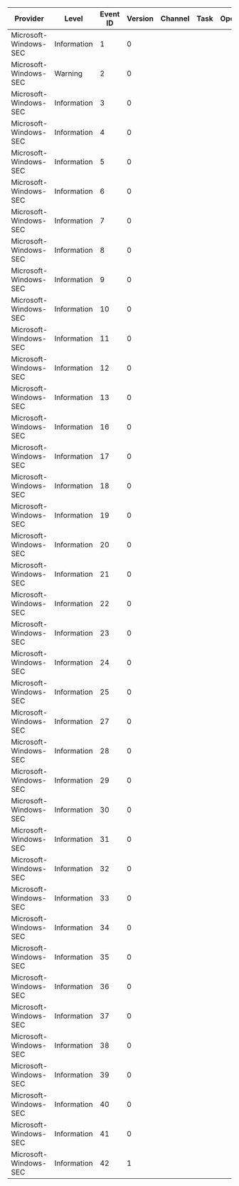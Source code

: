 Provider               |  Level        |  Event ID  |  Version  |  Channel  |  Task  |  Opcode  |  Keyword  |  Message
-----------------------|---------------|------------|-----------|-----------|--------|----------|-----------|---------
Microsoft-Windows-SEC  |  Information  |  1         |  0        |           |        |          |  Event1   |
Microsoft-Windows-SEC  |  Warning      |  2         |  0        |           |        |          |           |
Microsoft-Windows-SEC  |  Information  |  3         |  0        |           |        |          |           |
Microsoft-Windows-SEC  |  Information  |  4         |  0        |           |        |          |  Event4   |
Microsoft-Windows-SEC  |  Information  |  5         |  0        |           |        |          |  Event5   |
Microsoft-Windows-SEC  |  Information  |  6         |  0        |           |        |          |  Event6   |
Microsoft-Windows-SEC  |  Information  |  7         |  0        |           |        |          |  Event7   |
Microsoft-Windows-SEC  |  Information  |  8         |  0        |           |        |          |  Event8   |
Microsoft-Windows-SEC  |  Information  |  9         |  0        |           |        |          |  Event9   |
Microsoft-Windows-SEC  |  Information  |  10        |  0        |           |        |          |  Event10  |
Microsoft-Windows-SEC  |  Information  |  11        |  0        |           |        |          |  Event11  |
Microsoft-Windows-SEC  |  Information  |  12        |  0        |           |        |          |  Event12  |
Microsoft-Windows-SEC  |  Information  |  13        |  0        |           |        |          |  Event13  |
Microsoft-Windows-SEC  |  Information  |  16        |  0        |           |        |          |  Event16  |
Microsoft-Windows-SEC  |  Information  |  17        |  0        |           |        |          |  Event17  |
Microsoft-Windows-SEC  |  Information  |  18        |  0        |           |        |          |  Event18  |
Microsoft-Windows-SEC  |  Information  |  19        |  0        |           |        |          |  Event19  |
Microsoft-Windows-SEC  |  Information  |  20        |  0        |           |        |          |  Event20  |
Microsoft-Windows-SEC  |  Information  |  21        |  0        |           |        |          |  Event21  |
Microsoft-Windows-SEC  |  Information  |  22        |  0        |           |        |          |  Event22  |
Microsoft-Windows-SEC  |  Information  |  23        |  0        |           |        |          |  Event23  |
Microsoft-Windows-SEC  |  Information  |  24        |  0        |           |        |          |  Event24  |
Microsoft-Windows-SEC  |  Information  |  25        |  0        |           |        |          |  Event25  |
Microsoft-Windows-SEC  |  Information  |  27        |  0        |           |        |          |  Event27  |
Microsoft-Windows-SEC  |  Information  |  28        |  0        |           |        |          |  Event28  |
Microsoft-Windows-SEC  |  Information  |  29        |  0        |           |        |          |  Event29  |
Microsoft-Windows-SEC  |  Information  |  30        |  0        |           |        |          |  Event30  |
Microsoft-Windows-SEC  |  Information  |  31        |  0        |           |        |          |  Event31  |
Microsoft-Windows-SEC  |  Information  |  32        |  0        |           |        |          |  Event32  |
Microsoft-Windows-SEC  |  Information  |  33        |  0        |           |        |          |  Event33  |
Microsoft-Windows-SEC  |  Information  |  34        |  0        |           |        |          |  Event34  |
Microsoft-Windows-SEC  |  Information  |  35        |  0        |           |        |          |           |
Microsoft-Windows-SEC  |  Information  |  36        |  0        |           |        |          |           |
Microsoft-Windows-SEC  |  Information  |  37        |  0        |           |        |          |           |
Microsoft-Windows-SEC  |  Information  |  38        |  0        |           |        |          |           |
Microsoft-Windows-SEC  |  Information  |  39        |  0        |           |        |          |           |
Microsoft-Windows-SEC  |  Information  |  40        |  0        |           |        |          |           |
Microsoft-Windows-SEC  |  Information  |  41        |  0        |           |        |          |           |
Microsoft-Windows-SEC  |  Information  |  42        |  1        |           |        |          |           |